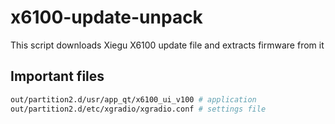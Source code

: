 # x6100-update-unpack

This script downloads Xiegu X6100 update file and extracts firmware from it

## Important files

```bash
out/partition2.d/usr/app_qt/x6100_ui_v100 # application
out/partition2.d/etc/xgradio/xgradio.conf # settings file
```
